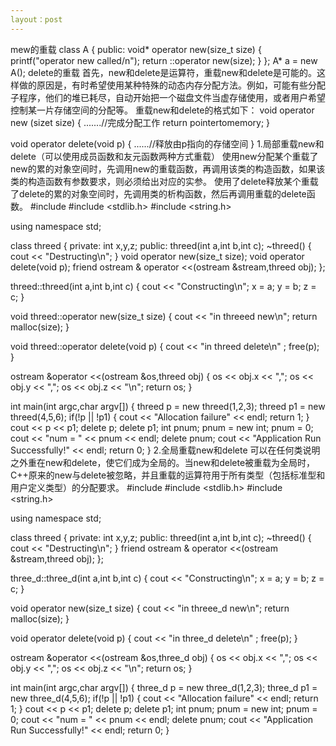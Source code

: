 ```yaml
---
layout：post
---
```

mew的重载
class A
{
public:
   void* operator new(size_t size)
   {
       printf("operator new called/n");
       return ::operator new(size);
   }
};
A* a = new A();
delete的重载
首先，new和delete是运算符，重载new和delete是可能的。这样做的原因是，有时希望使用某种特殊的动态内存分配方法。例如，可能有些分配子程序，他们的堆已耗尽，自动开始把一个磁盘文件当虚存储使用，或者用户希望控制某一片存储空间的分配等。
 重载new和delete的格式如下：
 void operator new (sizet size)
 {
   .......//完成分配工作
   return pointertomemory;
 }

 void operator delete(void p)
 {
   ......//释放由p指向的存储空间
 }
 1.局部重载new和delete（可以使用成员函数和友元函数两种方式重载）
       使用new分配某个重载了new的累的对象空间时，先调用new的重载函数，再调用该类的构造函数，如果该类的构造函数有参数要求，则必须给出对应的实参。
       使用了delete释放某个重载了delete的累的对象空间时，先调用类的析构函数，然后再调用重载的delete函数。
 #include <iostream>
 #include <stdlib.h>
 #include <string.h>

 using namespace std;

 class threed
 {
 private:
     int x,y,z;
 public:
     threed(int a,int b,int c);
     ~threed()
     {
         cout << "Destructing\n";
     }
     void operator new(size_t size);
     void operator delete(void p);
     friend ostream & operator <<(ostream &stream,threed obj);
 };

 threed::threed(int a,int b,int c)
 {
     cout << "Constructing\n";
     x = a;
     y = b;
     z = c;
 }

 void threed::operator new(size_t size)
 {
     cout << "in threeed new\n";
     return malloc(size);
 }

 void threed::operator delete(void p)
 {
     cout << "in threed delete\n" ;
     free(p);
 }

 ostream &operator <<(ostream &os,threed obj)
 {
     os << obj.x << ",";
     os << obj.y << ",";
     os << obj.z << "\n";
     return os;
 }

 int main(int argc,char argv[])
 {
     threed p = new threed(1,2,3);
     threed p1 = new threed(4,5,6);
     if(!p || !p1)
     {
         cout << "Allocation failure" << endl;
         return 1;
     }
     cout << p << p1;
     delete p;
     delete p1;
     int pnum;
     pnum = new int;
     pnum = 0;
     cout << "num = " << pnum << endl;
     delete pnum;
     cout << "Application Run Successfully!" << endl;
     return 0;
 }
 2.全局重载new和delete
       可以在任何类说明之外重在new和delete，使它们成为全局的。当new和delete被重载为全局时，C++原来的new与delete被忽略，并且重载的运算符用于所有类型（包括标准型和用户定义类型）的分配要求。
 #include <iostream>
 #include <stdlib.h>
 #include <string.h>

 using namespace std;

 class threed
 {
 private:
     int x,y,z;
 public:
     threed(int a,int b,int c);
     ~threed()
     {
         cout << "Destructing\n";
     }
     friend ostream & operator <<(ostream &stream,threed obj);
 };

 three_d::three_d(int a,int b,int c)
 {
     cout << "Constructing\n";
     x = a;
     y = b;
     z = c;
 }

 void operator new(size_t size)
 {
     cout << "in threee_d new\n";
     return malloc(size);
 }

 void operator delete(void p)
 {
     cout << "in three_d delete\n" ;
     free(p);
 }

 ostream &operator <<(ostream &os,three_d obj)
 {
     os << obj.x << ",";
     os << obj.y << ",";
     os << obj.z << "\n";
     return os;
 }

 int main(int argc,char argv[])
 {
     three_d p = new three_d(1,2,3);
     three_d p1 = new three_d(4,5,6);
     if(!p || !p1)
     {
         cout << "Allocation failure" << endl;
         return 1;
     }
     cout << p << p1;
     delete p;
     delete p1;
     int pnum;
     pnum = new int;
     pnum = 0;
     cout << "num = " << pnum << endl;
     delete pnum;
     cout << "Application Run Successfully!" << endl;
     return 0;
 }
